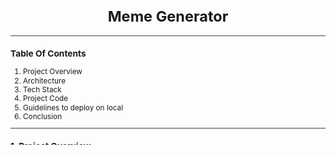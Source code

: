 <svg fill="none" viewBox="0 0 600 300" width="600" height="300" xmlns="http://www.w3.org/2000/svg">
  <foreignObject x="0" y="0" width="600" height="300"> 
  <div xmlns="http://www.w3.org/1999/xhtml">
      <h1  align="center" >Meme Generator</h1>
    </div>

---
<div>
  <h3>Table Of Contents</h3>
  <ol>
     <li>Project Overview</li>
    <li>Architecture</li>
    <li>Tech Stack</li>
    <li>Project Code</li>
    <li>Guidelines to deploy on local</li>
    <li>Conclusion</li>
  </ol>
</div>

  ---
<div>
    <h3 font="bold">1. Project Overview </h3>
    <br>
    <p>
      Full-stack web application that allows users to generate, customize, and share memes dynamically. Built using React, Flask, and Supabase, the app lets users browse meme templates, edit text directly on images, and download or share the final meme. The system also supports user authentication and image-based editing functionalities. A tightly coupled architecture ensures quick interaction between frontend and backend while maintaining modular components for scalability.
    </p>
</div>

---

<div>
  <h3>2. Architecture</h3>
 <img src="https://github.com/Shwetha-75/image/blob/f9949fa3f5817a93c14410affc30045fc3376830/meme-ppt.png?raw=true"/>
</div>
<div>
</div>

---

  <h3>3. Tech Stack</h3>
  
  |Phase | Tech |
  |------- |------|
  |Frontend| Reactjs |
  |Backend | Node js, OAuth SignIn |
  |Databse |Supabase |
  |Testing | jest, postman |
  |Deloyement | render, vercel|

  ---

  <div>
      <h3>4. Project Source Code</h3>

  |Services | Code Link |
  |------- |------|
  |Frontend| <a href="https://github.com/Shwetha-75/Meme-Generator-View.git" target="_blank">Link</a> |
  |Backend | <a href="https://github.com/Shwetha-75/Meme-Generator-Backend.git" target="_blank">Link</a> |
    
  </div>

  ---
  <div>
    <h3>5. Guidelines to deploy on local </h3>
  </div>
   <p>Clone the repository</p>
   
   ~~~
    git clone https://github.com/Shwetha-75/Budget-Tracker-View.git](https://github.com/Shwetha-75/meme-web-app.git
   ~~~

   <p>For view install lastest version & integrate it with vite (Optional : you can use any flavours of js and frameworks)</p>

   ~~~
     npm create vite@latest
   ~~~
   <p>Install node modules</p>

   ~~~
    npm i
   ~~~
   <p>For Backend services install node js</p>
   
   ~~~
    npm init
   ~~~
   ~~~
    npm i express cors nodemon 
   ~~~

  ---
  
  <h3>6. Conclusion</h3>
  <div>
    <ul>
      <li>Contributors : Shwetha K (Design, Develeopment, Deployment)</li>
      <li>**Note : No fixed timeline, the project is under development.</li>
    </ul>
  </div>
  <p>"Woohoo!" 🎉 you have completed the installation, now you can work on the project to implement your own ideas</p>
 </div>
  </foreignObject>
</svg>

